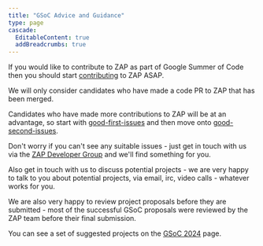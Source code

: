 ```yaml
---
title: "GSoC Advice and Guidance"
type: page
cascade:
  EditableContent: true
  addBreadcrumbs: true
---
```


If you would like to contribute to ZAP as part of Google Summer of Code then you should start
[contributing](/docs/contribute/) to ZAP ASAP.

We will only consider candidates who have made a code PR to ZAP that has been merged.

Candidates who have made more contributions to ZAP will be at an advantage, so start with 
[good-first-issues](https://github.com/zaproxy/zaproxy/issues?q=is%3Aopen+is%3Aissue+label%3A%22good+first+issue%22)
and then move onto
[good-second-issues](https://github.com/zaproxy/zaproxy/issues?q=is%3Aopen+is%3Aissue+label%3A%22good+second+issue%22).

Don't worry if you can't see any suitable issues - just get in touch with us via the 
[ZAP Developer Group](https://groups.google.com/group/zaproxy-develop) and we'll find something for you.

Also get in touch with us to discuss potential projects - we are very happy to talk to you about potential projects,
via email, irc, video calls - whatever works for you.

We are also very happy to review project proposals before they are submitted - most of the successful GSoC proposals were
reviewed by the ZAP team before their final submission.

You can see a set of suggested projects on the [GSoC 2024](../2024) page.

